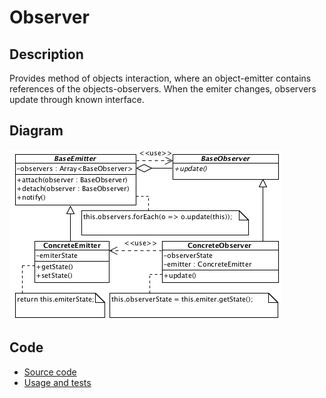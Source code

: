 # Observer

## Description

Provides method of objects interaction, where an object-emitter contains references of the objects-observers. When the emiter changes, observers update through known interface.

## Diagram

![Observer](observer.png)

## Code

* [Source code](observer.js)
* [Usage and tests](./../../test/observer-tests.js)